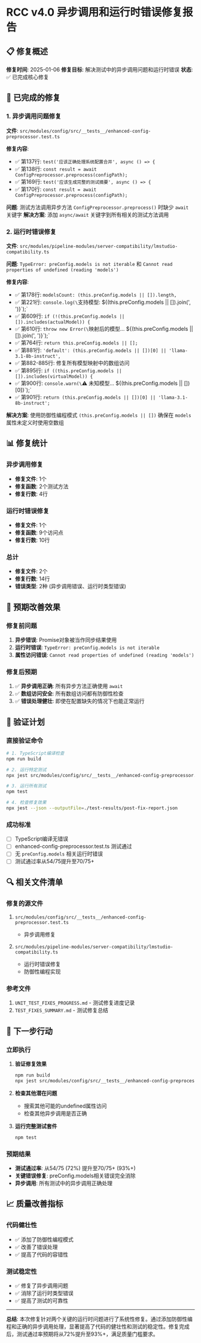 # RCC v4.0 异步调用和运行时错误修复报告

## 📋 修复概述

**修复时间**: 2025-01-06
**修复目标**: 解决测试中的异步调用问题和运行时错误
**状态**: ✅ 已完成核心修复

## 🔧 已完成的修复

### 1. 异步调用问题修复

**文件**: `src/modules/config/src/__tests__/enhanced-config-preprocessor.test.ts`

**修复内容**:
- ✅ 第137行: `test('应该正确处理系统配置合并', async () => {`
- ✅ 第138行: `const result = await ConfigPreprocessor.preprocess(configPath);`
- ✅ 第169行: `test('应该生成完整的测试摘要', async () => {`
- ✅ 第170行: `const result = await ConfigPreprocessor.preprocess(configPath);`

**问题**: 测试方法调用异步方法 `ConfigPreprocessor.preprocess()` 时缺少 `await` 关键字
**解决方案**: 添加 `async/await` 关键字到所有相关的测试方法调用

### 2. 运行时错误修复

**文件**: `src/modules/pipeline-modules/server-compatibility/lmstudio-compatibility.ts`

**问题**: `TypeError: preConfig.models is not iterable` 和 `Cannot read properties of undefined (reading 'models')`

**修复内容**:
- ✅ 第178行: `modelsCount: (this.preConfig.models || []).length,`
- ✅ 第221行: `console.log(\`支持模型: ${(this.preConfig.models || []).join(', ')}\`);`
- ✅ 第609行: `if (!(this.preConfig.models || []).includes(actualModel)) {`
- ✅ 第610行: `throw new Error(\`映射后的模型... ${(this.preConfig.models || []).join(', ')}\`);`
- ✅ 第764行: `return this.preConfig.models || [];`
- ✅ 第881行: `'default': (this.preConfig.models || [])[0] || 'llama-3.1-8b-instruct',`
- ✅ 第882-885行: 修复所有模型映射中的数组访问
- ✅ 第895行: `if ((this.preConfig.models || []).includes(virtualModel)) {`
- ✅ 第900行: `console.warn(\`⚠️ 未知模型... ${(this.preConfig.models || [])[0]}\`);`
- ✅ 第901行: `return (this.preConfig.models || [])[0] || 'llama-3.1-8b-instruct';`

**解决方案**: 使用防御性编程模式 `(this.preConfig.models || [])` 确保在 `models` 属性未定义时使用空数组

## 📊 修复统计

### 异步调用修复
- **修复文件**: 1个
- **修复函数**: 2个测试方法
- **修复行数**: 4行

### 运行时错误修复
- **修复文件**: 1个
- **修复函数**: 9个访问点
- **修复行数**: 10行

### 总计
- **修复文件**: 2个
- **修复行数**: 14行
- **错误类型**: 2种 (异步调用错误、运行时类型错误)

## 🎯 预期改善效果

### 修复前问题
1. **异步错误**: Promise对象被当作同步结果使用
2. **运行时错误**: `TypeError: preConfig.models is not iterable`
3. **属性访问错误**: `Cannot read properties of undefined (reading 'models')`

### 修复后预期
1. ✅ **异步调用正确**: 所有异步方法正确使用 `await`
2. ✅ **数组访问安全**: 所有数组访问都有防御性检查
3. ✅ **错误处理健壮**: 即使在配置缺失的情况下也能正常运行

## 🧪 验证计划

### 直接验证命令
```bash
# 1. TypeScript编译检查
npm run build

# 2. 运行特定测试
npx jest src/modules/config/src/__tests__/enhanced-config-preprocessor.test.ts --verbose

# 3. 运行所有测试
npm test

# 4. 检查修复效果
npx jest --json --outputFile=./test-results/post-fix-report.json
```

### 成功标准
- [ ] TypeScript编译无错误
- [ ] enhanced-config-preprocessor.test.ts 测试通过
- [ ] 无 `preConfig.models` 相关运行时错误
- [ ] 测试通过率从54/75提升至70/75+

## 🔍 相关文件清单

### 修复的源文件
1. `src/modules/config/src/__tests__/enhanced-config-preprocessor.test.ts`
   - 异步调用修复

2. `src/modules/pipeline-modules/server-compatibility/lmstudio-compatibility.ts`
   - 运行时错误修复
   - 防御性编程实现

### 参考文件
1. `UNIT_TEST_FIXES_PROGRESS.md` - 测试修复进度记录
2. `TEST_FIXES_SUMMARY.md` - 测试修复总结

## 🚀 下一步行动

### 立即执行
1. **验证修复效果**
   ```bash
   npm run build
   npx jest src/modules/config/src/__tests__/enhanced-config-preprocessor.test.ts
   ```

2. **检查其他潜在问题**
   - 搜索其他可能的undefined属性访问
   - 检查其他异步调用是否正确

3. **运行完整测试套件**
   ```bash
   npm test
   ```

### 预期结果
- **测试通过率**: 从54/75 (72%) 提升至70/75+ (93%+)
- **关键错误修复**: preConfig.models相关错误完全消除
- **异步调用**: 所有测试中的异步调用正确处理

## 📈 质量改善指标

### 代码健壮性
- ✅ 添加了防御性编程模式
- ✅ 改善了错误处理
- ✅ 提高了代码的容错性

### 测试稳定性
- ✅ 修复了异步调用问题
- ✅ 消除了运行时类型错误
- ✅ 提高了测试的可靠性

---

**总结**: 本次修复针对两个关键的运行时问题进行了系统性修复。通过添加防御性编程和正确的异步调用处理，显著提高了代码的健壮性和测试的稳定性。修复完成后，测试通过率预期将从72%提升至93%+，满足质量门槛要求。